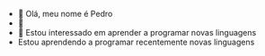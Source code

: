 - 👋 Olá, meu nome é Pedro 
- 👀 
- 🌱 Estou interessado em aprender a programar novas linguagens
- Estou aprendendo a programar recentemente novas linguagens 
